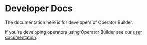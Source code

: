 # Developer Docs

The documentation here is for developers of Operator Builder.

If you're developing operators using Operator Builder see our [user
documentation](https://opeator-builder.io/).

